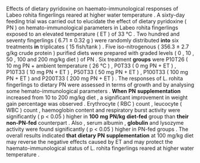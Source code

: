 Effects of dietary pyridoxine on haemato-immunological responses of Labeo rohita fingerlings reared at higher water temperature . A sixty-day feeding trial was carried out to elucidate the effect of dietary pyridoxine ( PN ) on hemato-immunological parameters in Labeo rohita fingerlings exposed to an elevated temperature ( ET ) of 33 °C . Two hundred and seventy fingerlings ( 6.71 ± 0.32 g ) were randomly distributed **into** six treatments **in** triplicates ( 15 fish/tank ) . Five iso-nitrogenous ( 356.3 ± 2.7 g/kg crude protein ) purified diets were prepared with graded levels ( 0 , 10 , 50 , 100 and 200 mg/kg diet ) of PN . Six treatment **groups** were P10T26 ( 10 mg PN + ambient temperature ( 26 °C ) , P0T33 ( 0 mg PN + ET ) , P10T33 ( 10 mg PN + ET ) , P50T33 ( 50 mg PN + ET ) , P100T33 ( 100 mg PN + ET ) and P200T33 ( 200 mg PN + ET ) . The responses of L. rohita fingerlings to dietary PN were assessed in terms of growth and by analysing some hemato-immunological parameters . **When** **PN** **supplementation** increased from 10 to 200 mg/kg diet , a significant improvement in weight gain percentage was observed . Erythrocyte ( RBC ) count , leucocyte ( WBC ) count , haemoglobin content and respiratory burst activity were significantly ( p < 0.05 ) higher in **100** **mg** **PN/kg** **diet-fed** group than **their** **non-PN-fed** counterpart . Also , serum albumin , **globulin** and lysozyme activity were found significantly ( p < 0.05 ) higher in PN-fed groups . The overall results indicated **that** **dietary** **PN** **supplementation** at 100 mg/kg diet may reverse the negative effects caused by ET and may protect the haemato-immunological status of L. rohita fingerlings reared at higher water temperature . 